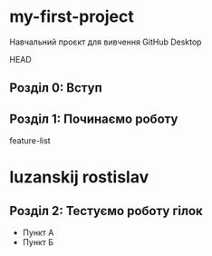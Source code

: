 # my-first-project
Навчальний проєкт для вивчення GitHub Desktop

HEAD
## Розділ 0: Вступ
## Розділ 1: Починаємо роботу
feature-list
# luzanskij rostislav

## Розділ 2: Тестуємо роботу гілок
*   Пункт А
*   Пункт Б

